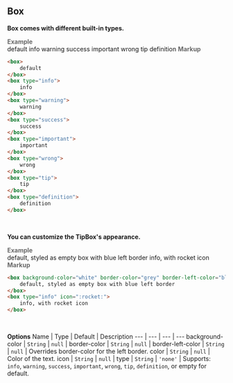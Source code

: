 ## Box

**Box comes with different built-in types.**

<box border-left-color="#00B0F0">
  <i style="font-style: normal; font-weight: bold; color: dimgray">Example</i><br>
    <box>
        default
    </box>
    <box type="info">
        info
    </box>
    <box type="warning">
        warning
    </box>
    <box type="success">
        success
    </box>
    <box type="important">
        important
    </box>
    <box type="wrong">
        wrong
    </box>
    <box type="tip">
        tip
    </box>
    <box type="definition">
        definition
    </box>
</box>

<box border-left-color="black">
<i style="font-style: normal; font-weight: bold; color: dimgray">Markup</i>

```html
<box>
    default
</box>
<box type="info">
    info
</box>
<box type="warning">
    warning
</box>
<box type="success">
    success
</box>
<box type="important">
    important
</box>
<box type="wrong">
    wrong
</box>
<box type="tip">
    tip
</box>
<box type="definition">
    definition
</box>
```
</box>
<br>

**You can customize the TipBox's appearance.**

<box border-left-color="#00B0F0">
  <i style="font-style: normal; font-weight: bold; color: dimgray">Example</i><br>
    <box background-color="white" border-color="grey" border-left-color="blue">
        default, styled as empty box with blue left border
    </box>
    <box type="info" icon=":rocket:">
        info, with rocket icon
    </box>
</box>

<box border-left-color="black">
<i style="font-style: normal; font-weight: bold; color: dimgray">Markup</i>

```html
<box background-color="white" border-color="grey" border-left-color="blue">
    default, styled as empty box with blue left border
</box>
<box type="info" icon=":rocket:">
    info, with rocket icon
</box>
```
</box>
<br>

****Options****
Name | Type | Default | Description 
--- | --- | --- | ---
background-color | `String` | `null` |
border-color | `String` | `null` |
border-left-color | `String` | `null` | Overrides border-color for the left border.
color | `String` | `null` | Color of the text.
icon | `String` | `null` |
type | `String` | `'none'` | Supports: `info`, `warning`, `success`, `important`, `wrong`, `tip`, `definition`, or empty for default.

